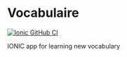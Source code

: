 # Vocabulaire

[![Ionic GitHub CI](https://github.com/arialdev/vocabulaire/actions/workflows/pipeline.yml/badge.svg?branch=main)](https://github.com/arialdev/vocabulaire/actions/workflows/pipeline.yml)

IONIC app for learning new vocabulary
